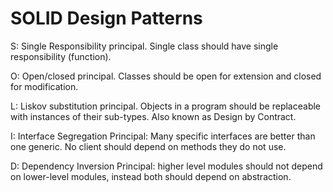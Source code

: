 # SOLID Design Patterns

S:  Single Responsibility principal. Single class should have single responsibility (function).

O:  Open/closed principal. Classes should be open for extension and closed for modification.

L:  Liskov substitution principal. Objects in a program should be replaceable with instances of their sub-types. Also known as Design by Contract.

I:  Interface Segregation Principal: Many specific interfaces are better than one generic. No client should depend on methods they do not use.

D:  Dependency Inversion Principal: higher level modules should not depend on lower-level modules, instead both should depend on abstraction.
